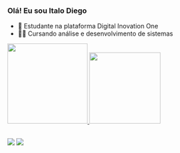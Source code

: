### Olá! Eu sou Italo Diego

- 🌱 Estudante na plataforma Digital Inovation One
- 👨‍🎓 Cursando análise e desenvolvimento de sistemas

<div>
    <a href="https://github.com/italodiiego">
    <img height="180em" src="https://github-readme-stats.vercel.app/api?username=italodiiego&show_icons=true&theme=dark&include_all_commits=true&count_private=true"/>
    <img height="160em" src="https://github-readme-stats.vercel.app/api/top-langs/?username=italodiiego&layout=compact&langs_count=16&theme=dark"/>
</div>
  
  ##
  
  <div>
    <a href = "mailto:italodiiego@gmail.com"><img src="https://img.shields.io/badge/Gmail-D14836?style=for-the-badge&logo=gmail&logoColor=white" target="_blank"></a>
    <a href="https://www.linkedin.com/in/italo-diego-2661231aa/" target="_blank"><img src="https://img.shields.io/badge/-LinkedIn-%230077B5?style=for-the-badge&logo=linkedin&logoColor=white" target="_blank"></a> 
  </div>  
